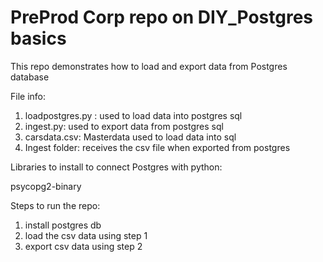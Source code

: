 # PreProd Corp repo on DIY_Postgres basics

This repo demonstrates how to load and export data from Postgres database

File info:

1. loadpostgres.py : used to load data into postgres sql
2. ingest.py: used to export data from postgres sql
3. carsdata.csv: Masterdata used to load data into sql
4. Ingest folder: receives the csv file when exported from postgres

Libraries to install to connect Postgres with python:

psycopg2-binary

Steps to run the repo:

1) install postgres db 
2) load the csv data using step 1
3) export csv data using step 2






